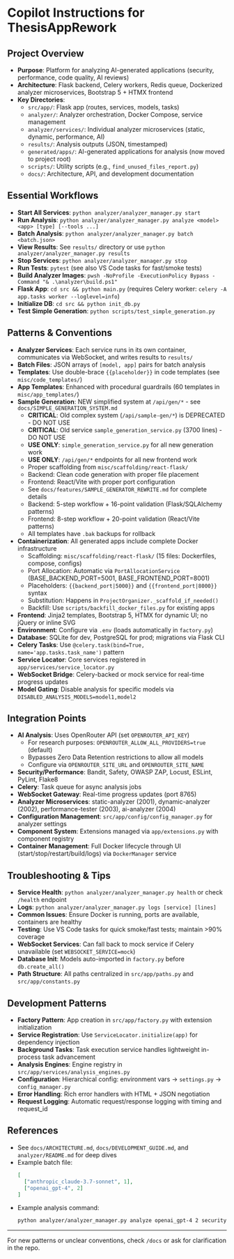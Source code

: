 # Copilot Instructions for ThesisAppRework

## Project Overview
- **Purpose**: Platform for analyzing AI-generated applications (security, performance, code quality, AI reviews)
- **Architecture**: Flask backend, Celery workers, Redis queue, Dockerized analyzer microservices, Bootstrap 5 + HTMX frontend
- **Key Directories**:
  - `src/app/`: Flask app (routes, services, models, tasks)
  - `analyzer/`: Analyzer orchestration, Docker Compose, service management
  - `analyzer/services/`: Individual analyzer microservices (static, dynamic, performance, AI)
  - `results/`: Analysis outputs (JSON, timestamped)
  - `generated/apps/`: AI-generated applications for analysis (now moved to project root)
  - `scripts/`: Utility scripts (e.g., `find_unused_files_report.py`)
  - `docs/`: Architecture, API, and development documentation

## Essential Workflows
- **Start All Services**: `python analyzer/analyzer_manager.py start`
- **Run Analysis**: `python analyzer/analyzer_manager.py analyze <model> <app> [type] [--tools ...]`
- **Batch Analysis**: `python analyzer/analyzer_manager.py batch <batch.json>`
- **View Results**: See `results/` directory or use `python analyzer/analyzer_manager.py results`
- **Stop Services**: `python analyzer/analyzer_manager.py stop`
- **Run Tests**: `pytest` (see also VS Code tasks for fast/smoke tests)
- **Build Analyzer Images**: `pwsh -NoProfile -ExecutionPolicy Bypass -Command "& .\analyzer\build.ps1"`
- **Flask App**: `cd src && python main.py` (requires Celery worker: `celery -A app.tasks worker --loglevel=info`)
- **Initialize DB**: `cd src && python init_db.py`
- **Test Simple Generation**: `python scripts/test_simple_generation.py`

## Patterns & Conventions
- **Analyzer Services**: Each service runs in its own container, communicates via WebSocket, and writes results to `results/`
- **Batch Files**: JSON arrays of `[model, app]` pairs for batch analysis
- **Templates**: Use double-brace `{{placeholder}}` in code templates (see `misc/code_templates/`)
- **App Templates**: Enhanced with procedural guardrails (60 templates in `misc/app_templates/`)
- **Sample Generation**: NEW simplified system at `/api/gen/*` - see `docs/SIMPLE_GENERATION_SYSTEM.md`
  - **CRITICAL**: Old complex system (`/api/sample-gen/*`) is DEPRECATED - DO NOT USE
  - **CRITICAL**: Old service `sample_generation_service.py` (3700 lines) - DO NOT USE
  - **USE ONLY**: `simple_generation_service.py` for all new generation work
  - **USE ONLY**: `/api/gen/*` endpoints for all new frontend work
  - Proper scaffolding from `misc/scaffolding/react-flask/`
  - Backend: Clean code generation with proper file placement
  - Frontend: React/Vite with proper port configuration
  - See `docs/features/SAMPLE_GENERATOR_REWRITE.md` for complete details
  - Backend: 5-step workflow + 16-point validation (Flask/SQLAlchemy patterns)
  - Frontend: 8-step workflow + 20-point validation (React/Vite patterns)
  - All templates have `.bak` backups for rollback
- **Containerization**: All generated apps include complete Docker infrastructure
  - Scaffolding: `misc/scaffolding/react-flask/` (15 files: Dockerfiles, compose, configs)
  - Port Allocation: Automatic via `PortAllocationService` (BASE_BACKEND_PORT=5001, BASE_FRONTEND_PORT=8001)
  - Placeholders: `{{backend_port|5000}}` and `{{frontend_port|8000}}` syntax
  - Substitution: Happens in `ProjectOrganizer._scaffold_if_needed()`
  - Backfill: Use `scripts/backfill_docker_files.py` for existing apps
- **Frontend**: Jinja2 templates, Bootstrap 5, HTMX for dynamic UI; no jQuery or inline SVG
- **Environment**: Configure via `.env` (loads automatically in `factory.py`)
- **Database**: SQLite for dev, PostgreSQL for prod; migrations via Flask CLI
- **Celery Tasks**: Use `@celery.task(bind=True, name='app.tasks.task_name')` pattern
- **Service Locator**: Core services registered in `app/services/service_locator.py`
- **WebSocket Bridge**: Celery-backed or mock service for real-time progress updates
- **Model Gating**: Disable analysis for specific models via `DISABLED_ANALYSIS_MODELS=model1,model2`

## Integration Points
- **AI Analysis**: Uses OpenRouter API (set `OPENROUTER_API_KEY`)
  - For research purposes: `OPENROUTER_ALLOW_ALL_PROVIDERS=true` (default)
  - Bypasses Zero Data Retention restrictions to allow all models
  - Configure via `OPENROUTER_SITE_URL` and `OPENROUTER_SITE_NAME`
- **Security/Performance**: Bandit, Safety, OWASP ZAP, Locust, ESLint, PyLint, Flake8
- **Celery**: Task queue for async analysis jobs
- **WebSocket Gateway**: Real-time progress updates (port 8765)
- **Analyzer Microservices**: static-analyzer (2001), dynamic-analyzer (2002), performance-tester (2003), ai-analyzer (2004)
- **Configuration Management**: `src/app/config/config_manager.py` for analyzer settings
- **Component System**: Extensions managed via `app/extensions.py` with component registry
- **Container Management**: Full Docker lifecycle through UI (start/stop/restart/build/logs) via `DockerManager` service

## Troubleshooting & Tips
- **Service Health**: `python analyzer/analyzer_manager.py health` or check `/health` endpoint
- **Logs**: `python analyzer/analyzer_manager.py logs [service] [lines]`
- **Common Issues**: Ensure Docker is running, ports are available, containers are healthy
- **Testing**: Use VS Code tasks for quick smoke/fast tests; maintain >90% coverage
- **WebSocket Services**: Can fall back to mock service if Celery unavailable (set `WEBSOCKET_SERVICE=mock`)
- **Database Init**: Models auto-imported in `factory.py` before `db.create_all()`
- **Path Structure**: All paths centralized in `src/app/paths.py` and `src/app/constants.py`


## Development Patterns
- **Factory Pattern**: App creation in `src/app/factory.py` with extension initialization
- **Service Registration**: Use `ServiceLocator.initialize(app)` for dependency injection
- **Background Tasks**: Task execution service handles lightweight in-process task advancement
- **Analysis Engines**: Engine registry in `src/app/services/analysis_engines.py`
- **Configuration**: Hierarchical config: environment vars → `settings.py` → `config_manager.py`
- **Error Handling**: Rich error handlers with HTML + JSON negotiation
- **Request Logging**: Automatic request/response logging with timing and request_id

## References
- See `docs/ARCHITECTURE.md`, `docs/DEVELOPMENT_GUIDE.md`, and `analyzer/README.md` for deep dives
- Example batch file:
  ```json
  [
    ["anthropic_claude-3.7-sonnet", 1],
    ["openai_gpt-4", 2]
  ]
  ```
- Example analysis command:
  ```sh
  python analyzer/analyzer_manager.py analyze openai_gpt-4 2 security --tools bandit
  ```

---
For new patterns or unclear conventions, check `/docs` or ask for clarification in the repo.

